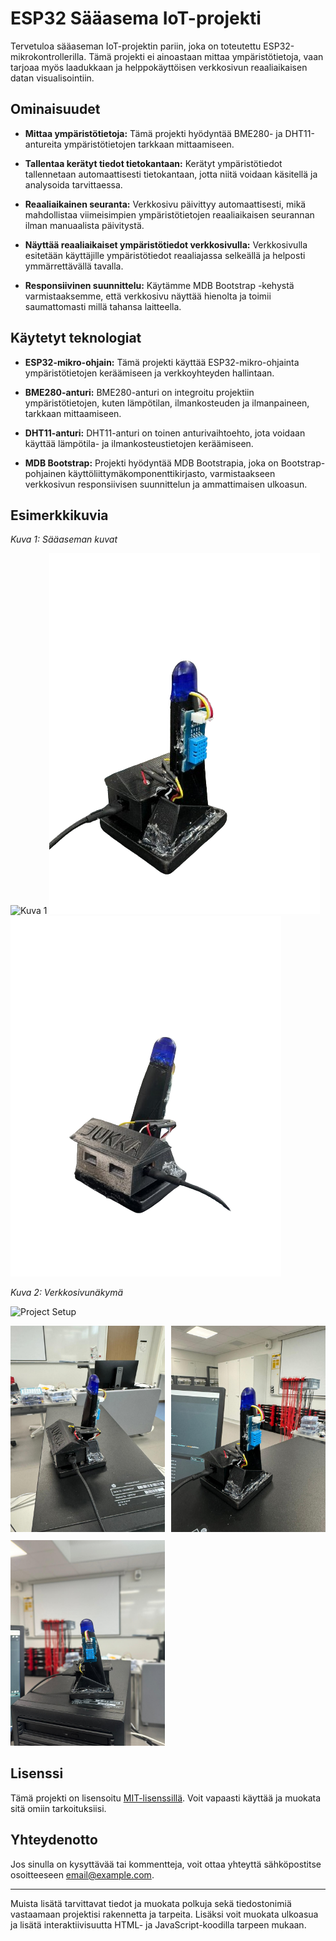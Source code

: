 # ESP32 Sääasema IoT-projekti

Tervetuloa sääaseman IoT-projektin pariin, joka on toteutettu ESP32-mikrokontrollerilla. Tämä projekti ei ainoastaan mittaa ympäristötietoja, vaan tarjoaa myös laadukkaan ja helppokäyttöisen verkkosivun reaaliaikaisen datan visualisointiin.

## Ominaisuudet

- **Mittaa ympäristötietoja:** Tämä projekti hyödyntää BME280- ja DHT11-antureita ympäristötietojen tarkkaan mittaamiseen.

- **Tallentaa kerätyt tiedot tietokantaan:** Kerätyt ympäristötiedot tallennetaan automaattisesti tietokantaan, jotta niitä voidaan käsitellä ja analysoida tarvittaessa.

- **Reaaliaikainen seuranta:** Verkkosivu päivittyy automaattisesti, mikä mahdollistaa viimeisimpien ympäristötietojen reaaliaikaisen seurannan ilman manuaalista päivitystä.

- **Näyttää reaaliaikaiset ympäristötiedot verkkosivulla:** Verkkosivulla esitetään käyttäjille ympäristötiedot reaaliajassa selkeällä ja helposti ymmärrettävällä tavalla.

- **Responsiivinen suunnittelu:** Käytämme MDB Bootstrap -kehystä varmistaaksemme, että verkkosivu näyttää hienolta ja toimii saumattomasti millä tahansa laitteella.

## Käytetyt teknologiat

- **ESP32-mikro-ohjain:** Tämä projekti käyttää ESP32-mikro-ohjainta ympäristötietojen keräämiseen ja verkkoyhteyden hallintaan.

- **BME280-anturi:** BME280-anturi on integroitu projektiin ympäristötietojen, kuten lämpötilan, ilmankosteuden ja ilmanpaineen, tarkkaan mittaamiseen.

- **DHT11-anturi:** DHT11-anturi on toinen anturivaihtoehto, jota voidaan käyttää lämpötila- ja ilmankosteustietojen keräämiseen.

- **MDB Bootstrap:** Projekti hyödyntää MDB Bootstrapia, joka on Bootstrap-pohjainen käyttöliittymäkomponenttikirjasto, varmistaakseen verkkosivun responsiivisen suunnittelun ja ammattimaisen ulkoasun.


## Esimerkkikuvia


*Kuva 1: Sääaseman kuvat*

![Kuva 1](Projektinkuvat/kytkentä.png)
![Kuva 1](Projektinkuvat/kuva5.png)
![Kuva 2](Projektinkuvat/kuva6.png)

*Kuva 2: Verkkosivunäkymä*




![Project Setup](Projektinkuvat/kuva6.jpg)

<ul style="list-style: none; padding: 0; display: grid; grid-template-columns: repeat(auto-fill, minmax(200px, 1fr)); gap: 10px;">
    <li><img src="Projektinkuvat/kuva1.jpg" alt="Image 1"></li>
    <li><img src="Projektinkuvat/kuva2.jpg" alt="Image 2"></li>
    <li><img src="Projektinkuvat/kuva3.jpg" alt="Image 3"></li>
    <!-- Add more images as needed -->
</ul>

## Lisenssi

Tämä projekti on lisensoitu [MIT-lisenssillä](LICENSE). Voit vapaasti käyttää ja muokata sitä omiin tarkoituksiisi.

## Yhteydenotto

Jos sinulla on kysyttävää tai kommentteja, voit ottaa yhteyttä sähköpostitse osoitteeseen [email@example.com](mailto:email@example.com).

---

Muista lisätä tarvittavat tiedot ja muokata polkuja sekä tiedostonimiä vastaamaan projektisi rakennetta ja tarpeita. Lisäksi voit muokata ulkoasua ja lisätä interaktiivisuutta HTML- ja JavaScript-koodilla tarpeen mukaan.
